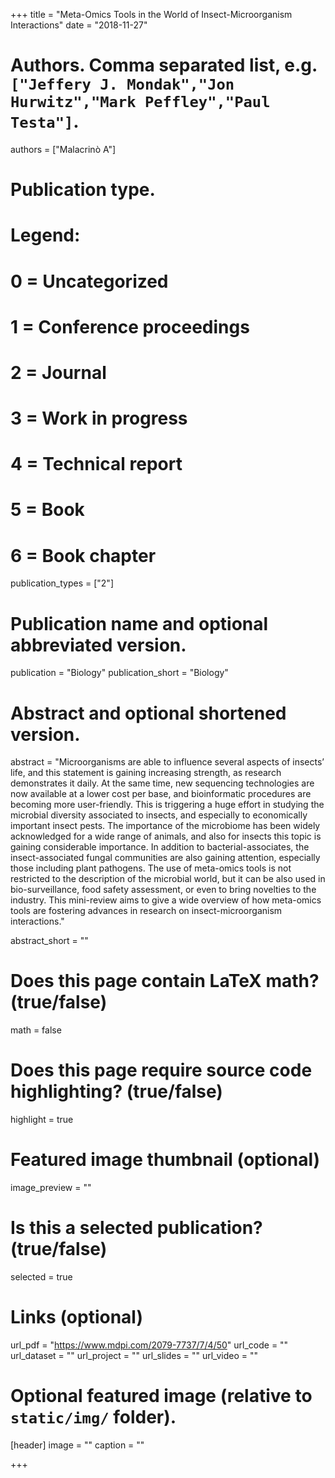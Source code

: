 +++
title = "Meta-Omics Tools in the World of Insect-Microorganism Interactions"
date = "2018-11-27"

# Authors. Comma separated list, e.g. `["Jeffery J. Mondak","Jon Hurwitz","Mark Peffley","Paul Testa"]`.
authors = ["Malacrinò A"]

# Publication type.
# Legend:
# 0 = Uncategorized
# 1 = Conference proceedings
# 2 = Journal
# 3 = Work in progress
# 4 = Technical report
# 5 = Book
# 6 = Book chapter
publication_types = ["2"]

# Publication name and optional abbreviated version.
publication = "Biology"
publication_short = "Biology"

# Abstract and optional shortened version.
abstract = "Microorganisms are able to influence several aspects of insects’ life, and this statement is gaining increasing strength, as research demonstrates it daily. At the same time, new sequencing technologies are now available at a lower cost per base, and bioinformatic procedures are becoming more user-friendly. This is triggering a huge effort in studying the microbial diversity associated to insects, and especially to economically important insect pests. The importance of the microbiome has been widely acknowledged for a wide range of animals, and also for insects this topic is gaining considerable importance. In addition to bacterial-associates, the insect-associated fungal communities are also gaining attention, especially those including plant pathogens. The use of meta-omics tools is not restricted to the description of the microbial world, but it can be also used in bio-surveillance, food safety assessment, or even to bring novelties to the industry. This mini-review aims to give a wide overview of how meta-omics tools are fostering advances in research on insect-microorganism interactions."

abstract_short = ""

# Does this page contain LaTeX math? (true/false)
math = false

# Does this page require source code highlighting? (true/false)
highlight = true

# Featured image thumbnail (optional)
image_preview = ""

# Is this a selected publication? (true/false)
selected = true

# Links (optional)
url_pdf = "https://www.mdpi.com/2079-7737/7/4/50"
url_code = ""
url_dataset = ""
url_project = ""
url_slides = ""
url_video = ""

# Optional featured image (relative to `static/img/` folder).
[header]
image = ""
caption = ""

+++
